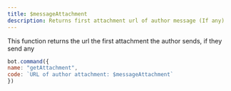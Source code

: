 ```yaml
---
title: $messageAttachment
description: Returns first attachment url of author message (If any)
---
```


This function returns the url the first attachment the author sends, if they send any

```javascript
bot.command({
name: "getAttachment",
code: `URL of author attachment: $messageAttachment`
})
```

